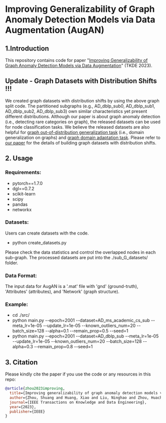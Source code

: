 # Improving Generalizability of Graph Anomaly Detection Models via Data Augmentation (AugAN)

## 1.Introduction
This repository contains code for paper "[Improving Generalizability of Graph Anomaly Detection Models via Data Augmentation](https://ieeexplore.ieee.org/abstract/document/10119211)" (TKDE 2023).

## Update - Graph Datasets with Distribution Shifts !!!

We created graph datasets with distribution shifts by using the above graph split code. 
The partitioned subgraphs (e.g., AD_dblp_sub0, AD_dblp_sub1, AD_dblp_sub2, AD_dblp_sub3) own similar characteristics yet present different distributions. 
Although our paper is about graph anomaly detection (i.e., detecting rare categories on graph), the released datasets can be used for node classification tasks.
We believe the released datasets are also helpful for [graph out-of-distribution generalization task](https://arxiv.org/abs/2202.07987) (i.e., domain generalization on graphs) and [graph domain adaptation task](https://arxiv.org/pdf/2402.11153.pdf).
Please refer to [our paper](https://arxiv.org/abs/2306.10534v1) for the details of building graph datasets with distribution shifts.

## 2. Usage
### Requirements:
+ pytorch==1.7.0
+ dgl==0.7.2
+ scikit-learn
+ scipy
+ pandas
+ networkx

### Datasets:
Users can create datasets with the code.
+ python create_datasets.py

Please check the data statistics and control the overlapped nodes in each sub-graph.
The processed datasets are put into the ./sub_G_datasets/ folder.

### Data Format:
The input data for AugAN is a '.mat' file with 'gnd' (ground-truth), 'Attributes' (attributes), and 'Network' (graph structure).

### Example:
+ cd ./src/
+ python main.py --epoch=2001 --dataset=AD_ms_academic_cs_sub --meta_lr=1e-05 --update_lr=1e-05 --known_outliers_num=20 --batch_size=128 --alpha=0.1 --remain_prop=0.5 --seed=1
+ python main.py --epoch=2001 --dataset=AD_dblp_sub --meta_lr=1e-05 --update_lr=1e-05 --known_outliers_num=20 --batch_size=128 --alpha=0.3 --remain_prop=0.8 --seed=1

## 3. Citation
Please kindly cite the paper if you use the code or any resources in this repo:
```bib
@article{zhou2023improving,
  title={Improving generalizability of graph anomaly detection models via data augmentation},
  author={Zhou, Shuang and Huang, Xiao and Liu, Ninghao and Zhou, Huachi and Chung, Fu-Lai and Huang, Long-Kai},
  journal={IEEE Transactions on Knowledge and Data Engineering},
  year={2023},
  publisher={IEEE}
}
```
